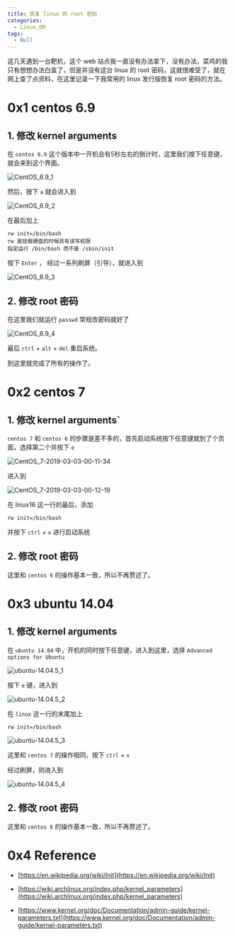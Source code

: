```yaml
---
title: 恢复 linux 的 root 密码
categories:
  - Linux_OM
tags:
  - Null
---
```


这几天遇到一台靶机，这个 web 站点我一直没有办法拿下，没有办法，菜鸡的我只有想想办法白盒了，但是并没有这台 linux 的 root 密码，这就很难受了，就在网上查了点资料，在这里记录一下我常用的 linux 发行版恢复 root 密码的方法。  

# 0x1 centos 6.9

## 1. 修改 kernel arguments

在 `centos 6.9` 这个版本中一开机会有5秒左右的倒计时，这里我们按下任意键，就会来到这个界面。

![CentOS_6.9_1](/image/2019-03-03-linux_changed_root_passwd/CentOS_6.9_1.png)

然后，按下 `a` 就会进入到

![CentOS_6.9_2](/image/2019-03-03-linux_changed_root_passwd/CentOS_6.9_2.png)

在最后加上

```
rw init=/bin/bash
rw 是挂载硬盘的时候具有读写权限
指定运行 /bin/bash 而不是 /sbin/init
```

按下 `Enter` ， 经过一系列刷屏（引导），就进入到

![CentOS_6.9_3](/image/2019-03-03-linux_changed_root_passwd/CentOS_6.9_3.png)

## 2. 修改 root 密码

在这里我们就运行 `passwd` 常规改密码就好了

![CentOS_6.9_4](/image/2019-03-03-linux_changed_root_passwd/CentOS_6.9_4.png)

最后 `ctrl` + `alt` + `del` 重启系统。

到这里就完成了所有的操作了。



# 0x2 centos 7

## 1. 修改 kernel arguments`

`centos 7` 和 `centos 6` 的步骤是差不多的，首先启动系统按下任意键就到了个页面，选择第二个并按下 `e`

![CentOS_7-2019-03-03-00-11-34](/image/2019-03-03-linux_changed_root_passwd/CentOS_7-2019-03-03-00-11-34.png)

进入到

![CentOS_7-2019-03-03-00-12-19](/image/2019-03-03-linux_changed_root_passwd/CentOS_7-2019-03-03-00-12-19.png)

在 linux16 这一行的最后，添加

```
rw init=/bin/bash
```

 并按下 `ctrl` + `x` 进行启动系统

## 2. 修改 root 密码

这里和 `centos 6` 的操作基本一致，所以不再赘述了。



# 0x3 ubuntu 14.04

## 1. 修改 kernel arguments

在 `ubuntu 14.04` 中，开机的同时按下任意键，进入到这里，选择 `Advanced options for Ubuntu`

![ubuntu-14.04.5_1](/image/2019-03-03-linux_changed_root_passwd/ubuntu-14.04.5_1.png)

按下 `e` 键，进入到

![ubuntu-14.04.5_2](/image/2019-03-03-linux_changed_root_passwd/ubuntu-14.04.5_2.png)

在 `linux`  这一行的末尾加上

```
rw init=/bin/bash
```

![ubuntu-14.04.5_3](/image/2019-03-03-linux_changed_root_passwd/ubuntu-14.04.5_3.png)

这里和 `centos 7` 的操作相同，按下 `ctrl` + `x`

经过刷屏，则进入到

![ubuntu-14.04.5_4](/image/2019-03-03-linux_changed_root_passwd/ubuntu-14.04.5_4.png)



## 2. 修改 root 密码

这里和 `centos 6` 的操作基本一致，所以不再赘述了。



# 0x4 Reference

- [https://en.wikipedia.org/wiki/Init](https://en.wikipedia.org/wiki/Init)
- [https://wiki.archlinux.org/index.php/kernel_parameters](https://wiki.archlinux.org/index.php/kernel_parameters)

- [https://www.kernel.org/doc/Documentation/admin-guide/kernel-parameters.txt](https://www.kernel.org/doc/Documentation/admin-guide/kernel-parameters.txt)


